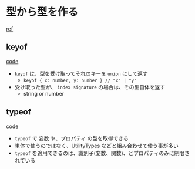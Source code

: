 # 型から型を作る

[ref](https://www.typescriptlang.org/docs/handbook/2/types-from-types.html)

## keyof

[code](./keyof.ts)

- `keyof` は、型を受け取ってそれのキーを `union` にして返す
  - `keyof { x: number, y: number } // "x" | "y"`
- 受け取った型が、 `index signature` の場合は、その型自体を返す
  - string or number

## typeof

[code](./typeof.ts)

- `typeof` で 変数 や、プロパティ の型を取得できる
- 単体で使うのではなく、UtilityTypes などと組み合わせて使う事が多い
- `typeof` を適用できるのは、識別子(変数、関数)、とプロパティのみに制限されている
